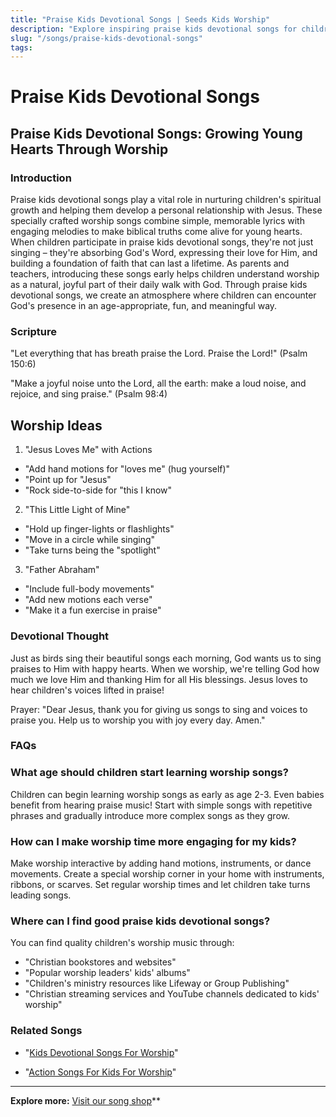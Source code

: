 ```yaml
---
title: "Praise Kids Devotional Songs | Seeds Kids Worship"
description: "Explore inspiring praise kids devotional songs for children's worship and faith development. Biblical music resources for families and ministry."
slug: "/songs/praise-kids-devotional-songs"
tags:
---
```


# Praise Kids Devotional Songs

## Praise Kids Devotional Songs: Growing Young Hearts Through Worship

### Introduction
Praise kids devotional songs play a vital role in nurturing children's spiritual growth and helping them develop a personal relationship with Jesus. These specially crafted worship songs combine simple, memorable lyrics with engaging melodies to make biblical truths come alive for young hearts. When children participate in praise kids devotional songs, they're not just singing – they're absorbing God's Word, expressing their love for Him, and building a foundation of faith that can last a lifetime. As parents and teachers, introducing these songs early helps children understand worship as a natural, joyful part of their daily walk with God. Through praise kids devotional songs, we create an atmosphere where children can encounter God's presence in an age-appropriate, fun, and meaningful way.

### Scripture
"Let everything that has breath praise the Lord. Praise the Lord!" (Psalm 150:6)

"Make a joyful noise unto the Lord, all the earth: make a loud noise, and rejoice, and sing praise." (Psalm 98:4)

## Worship Ideas
1. "Jesus Loves Me" with Actions
- "Add hand motions for "loves me" (hug yourself)"
- "Point up for "Jesus"
- "Rock side-to-side for "this I know"

2. "This Little Light of Mine"
- "Hold up finger-lights or flashlights"
- "Move in a circle while singing"
- "Take turns being the "spotlight"

3. "Father Abraham"
- "Include full-body movements"
- "Add new motions each verse"
- "Make it a fun exercise in praise"

### Devotional Thought
Just as birds sing their beautiful songs each morning, God wants us to sing praises to Him with happy hearts. When we worship, we're telling God how much we love Him and thanking Him for all His blessings. Jesus loves to hear children's voices lifted in praise!

Prayer: "Dear Jesus, thank you for giving us songs to sing and voices to praise you. Help us to worship you with joy every day. Amen."

### FAQs

### What age should children start learning worship songs?
Children can begin learning worship songs as early as age 2-3. Even babies benefit from hearing praise music! Start with simple songs with repetitive phrases and gradually introduce more complex songs as they grow.

### How can I make worship time more engaging for my kids?
Make worship interactive by adding hand motions, instruments, or dance movements. Create a special worship corner in your home with instruments, ribbons, or scarves. Set regular worship times and let children take turns leading songs.

### Where can I find good praise kids devotional songs?
You can find quality children's worship music through:
- "Christian bookstores and websites"
- "Popular worship leaders' kids' albums"
- "Children's ministry resources like Lifeway or Group Publishing"
- "Christian streaming services and YouTube channels dedicated to kids' worship"

### Related Songs

- "[Kids Devotional Songs For Worship](/songs/kids-devotional-songs-for-worship/)"

- "[Action Songs For Kids For Worship](/songs/action-songs-for-kids-for-worship/)"

---

**Explore more:** [Visit our song shop](https://seedskidsworship.com/shop)**

<!-- Schema Markup -->
<script type="application/ld+json">
{
  "@context": "https://schema.org",
  "@type": "MusicRecording",
  "name": "Praise Kids Devotional Songs",
  "byArtist": {
    "@type": "MusicGroup",
    "name": "Seeds Kids Worship"
  },
  "isFamilyFriendly": true,
  "url": "https://seedskidsworship.com/songs/praise-kids-devotional-songs/"
}
</script>